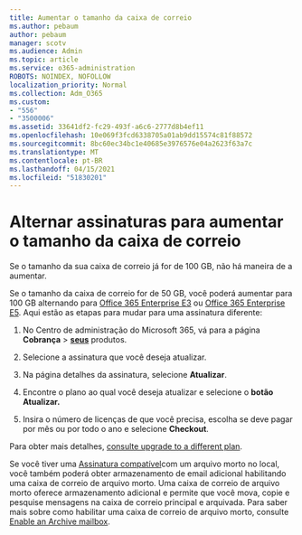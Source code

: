 ```yaml
---
title: Aumentar o tamanho da caixa de correio
ms.author: pebaum
author: pebaum
manager: scotv
ms.audience: Admin
ms.topic: article
ms.service: o365-administration
ROBOTS: NOINDEX, NOFOLLOW
localization_priority: Normal
ms.collection: Adm_O365
ms.custom:
- "556"
- "3500006"
ms.assetid: 33641df2-fc29-493f-a6c6-2777d8b4ef11
ms.openlocfilehash: 10e069f3fcd6338705a01ab9dd15574c81f88572
ms.sourcegitcommit: 8bc60ec34bc1e40685e3976576e04a2623f63a7c
ms.translationtype: MT
ms.contentlocale: pt-BR
ms.lasthandoff: 04/15/2021
ms.locfileid: "51830201"
---
```

# <a name="switch-subscriptions-to-increase-mailbox-size"></a>Alternar assinaturas para aumentar o tamanho da caixa de correio

Se o tamanho da sua caixa de correio já for de 100 GB, não há maneira de a aumentar.
  
Se o tamanho da caixa de correio for de 50 GB, você poderá aumentar para 100 GB alternando para [Office 365 Enterprise E3](https://products.office.com/business/office-365-enterprise-e3-business-software) ou [Office 365 Enterprise E5](https://products.office.com/business/office-365-enterprise-e5-business-software). Aqui estão as etapas para mudar para uma assinatura diferente:
  
1. No Centro de administração do Microsoft 365, vá para a página **Cobrança** \> **[seus](https://go.microsoft.com/fwlink/p/?linkid=842054)** produtos.

2. Selecione a assinatura que você deseja atualizar.

3. Na página detalhes da assinatura, selecione **Atualizar**.

4. Encontre o plano ao qual você deseja atualizar e selecione o **botão Atualizar.**

5. Insira o número de licenças de que você precisa, escolha se deve pagar por mês ou por todo o ano e selecione **Checkout**.

Para obter mais detalhes, [consulte upgrade to a different plan](https://docs.microsoft.com/microsoft-365/commerce/subscriptions/upgrade-to-different-plan).

Se você tiver uma [Assinatura compatível](https://docs.microsoft.com/office365/servicedescriptions/exchange-online-archiving-service-description/exchange-online-archiving-service-description)com um arquivo morto no local, você também poderá obter armazenamento de email adicional habilitando uma caixa de correio de arquivo morto. Uma caixa de correio de arquivo morto oferece armazenamento adicional e permite que você mova, copie e pesquise mensagens na caixa de correio principal e arquivada. Para saber mais sobre como habilitar uma caixa de correio de arquivo morto, consulte [Enable an Archive mailbox](https://docs.microsoft.com/microsoft-365/compliance/enable-archive-mailboxes).